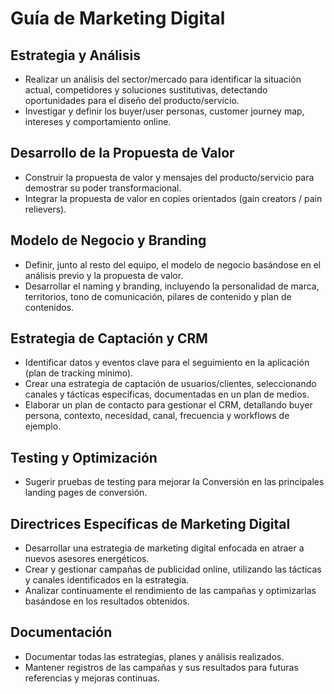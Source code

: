 # Guía de Marketing Digital

## Estrategia y Análisis
- Realizar un análisis del sector/mercado para identificar la situación actual, competidores y soluciones sustitutivas, detectando oportunidades para el diseño del producto/servicio.
- Investigar y definir los buyer/user personas, customer journey map, intereses y comportamiento online.

## Desarrollo de la Propuesta de Valor
- Construir la propuesta de valor y mensajes del producto/servicio para demostrar su poder transformacional.
- Integrar la propuesta de valor en copies orientados (gain creators / pain relievers).

## Modelo de Negocio y Branding
- Definir, junto al resto del equipo, el modelo de negocio basándose en el análisis previo y la propuesta de valor.
- Desarrollar el naming y branding, incluyendo la personalidad de marca, territorios, tono de comunicación, pilares de contenido y plan de contenidos.

## Estrategia de Captación y CRM
- Identificar datos y eventos clave para el seguimiento en la aplicación (plan de tracking mínimo).
- Crear una estrategia de captación de usuarios/clientes, seleccionando canales y tácticas específicas, documentadas en un plan de medios.
- Elaborar un plan de contacto para gestionar el CRM, detallando buyer persona, contexto, necesidad, canal, frecuencia y workflows de ejemplo.

## Testing y Optimización
- Sugerir pruebas de testing para mejorar la Conversión en las principales landing pages de conversión.

## Directrices Específicas de Marketing Digital
- Desarrollar una estrategia de marketing digital enfocada en atraer a nuevos asesores energéticos.
- Crear y gestionar campañas de publicidad online, utilizando las tácticas y canales identificados en la estrategia.
- Analizar continuamente el rendimiento de las campañas y optimizarlas basándose en los resultados obtenidos.

## Documentación
- Documentar todas las estrategias, planes y análisis realizados.
- Mantener registros de las campañas y sus resultados para futuras referencias y mejoras continuas.